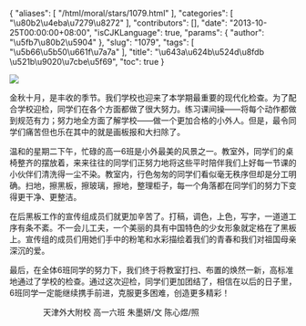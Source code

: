 {
    "aliases": [
        "/html/moral/stars/1079.html"
    ],
    "categories": [
        "\u80b2\u4eba\u7279\u8272"
    ],
    "contributors": [],
    "date": "2013-10-25T00:00:00+08:00",
    "isCJKLanguage": true,
    "params": {
        "author": "\u5fb7\u80b2\u5904"
    },
    "slug": "1079",
    "tags": [
        "\u5b66\u5b50\u661f\u7a7a"
    ],
    "title": "\u643a\u624b\u524d\u8fdb  \u521b\u9020\u7cbe\u5f69",
    "toc": true
}

![](https://cdn.tfls.online/mirror/full/35fccb3e78d3c76b4e98393cce8995ac19068ef5.jpg)







  





金秋十月，是丰收的季节。我们学校也迎来了本学期最重要的现代化检查。为了配合学校迎检，同学们在各个方面都做了很大努力。练习课间操——将每个动作都做到规范有力；努力地全方面了解学校——做一个更加合格的小外人。但是，最令同学们痛苦但也乐在其中的就是画板报和大扫除了。




温和的星期二下午，忙碌的高一6班是小外最美的风景之一。教室外，同学们的桌椅整齐的摆放着，来来往往的同学们正努力地将这些平时陪伴我们上好每一节课的小伙伴们清洗得一尘不染。教室内，行色匆匆的同学们看似毫无秩序但却是分工明确。扫地，擦黑板，擦玻璃，擦地，整理柜子，每一个角落都在同学们的努力下变得更干净、更整洁。




在后黑板工作的宣传组成员们就更加辛苦了。打稿，调色，上色，写字，一道道工序有条不紊。不一会儿工夫，一个美丽的具有中国特色的少女形象就定格在了黑板上。宣传组的成员们用她们手中的粉笔和水彩描绘着我们的青春和我们对祖国母亲深沉的爱。




最后，在全体6班同学的努力下，我们终于将教室打扫、布置的焕然一新，高标准地通过了学校的检查。通过这次迎检，同学们更加团结了，相信在以后的日子里，6班同学一定能继续携手前进，克服更多困难，创造更多精彩！




               天津外大附校 高一六班 朱墨妍/文 陈心煜/照



